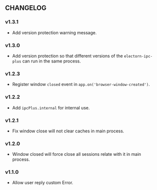 ## CHANGELOG

### v1.3.1

  - Add version protection warning message.

### v1.3.0

  - Add version protection so that different versions of the `electorn-ipc-plus` can run in the same process.

### v1.2.3

  - Register window `closed` event in `app.on('browser-window-created')`.

### v1.2.2

  - Add `ipcPlus.internal` for internal use.

### v1.2.1

  - Fix window close will not clear caches in main process.

### v1.2.0

  - Window closed will force close all sessions relate with it in main process.

### v1.1.0

  - Allow user reply custom Error.
